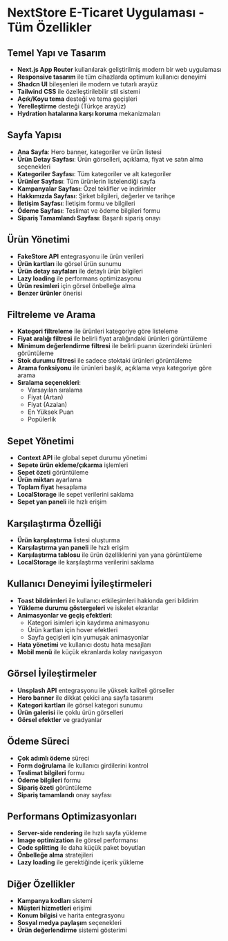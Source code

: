 <!DOCTYPE html>
<html lang="tr">
<head>
    <meta charset="UTF-8">
    <meta name="viewport" content="width=device-width, initial-scale=1.0">
</head>
<body>
    <h1>NextStore E-Ticaret Uygulaması - Tüm Özellikler </h1>
    <h2>Temel Yapı ve Tasarım</h2>
    <ul>
        <li><strong>Next.js App Router</strong> kullanılarak geliştirilmiş modern bir web uygulaması</li>
        <li><strong>Responsive tasarım</strong> ile tüm cihazlarda optimum kullanıcı deneyimi</li>
        <li><strong>Shadcn UI</strong> bileşenleri ile modern ve tutarlı arayüz</li>
        <li><strong>Tailwind CSS</strong> ile özelleştirilebilir stil sistemi</li>
        <li><strong>Açık/Koyu tema</strong> desteği ve tema geçişleri</li>
        <li><strong>Yerelleştirme</strong> desteği (Türkçe arayüz)</li>
        <li><strong>Hydration hatalarına karşı koruma</strong> mekanizmaları</li>
    </ul>
    <h2>Sayfa Yapısı</h2>
    <ul>
        <li><strong>Ana Sayfa</strong>: Hero banner, kategoriler ve ürün listesi</li>
        <li><strong>Ürün Detay Sayfası</strong>: Ürün görselleri, açıklama, fiyat ve satın alma seçenekleri</li>
        <li><strong>Kategoriler Sayfası</strong>: Tüm kategoriler ve alt kategoriler</li>
        <li><strong>Ürünler Sayfası</strong>: Tüm ürünlerin listelendiği sayfa</li>
        <li><strong>Kampanyalar Sayfası</strong>: Özel teklifler ve indirimler</li>
        <li><strong>Hakkımızda Sayfası</strong>: Şirket bilgileri, değerler ve tarihçe</li>
        <li><strong>İletişim Sayfası</strong>: İletişim formu ve bilgileri</li>
        <li><strong>Ödeme Sayfası</strong>: Teslimat ve ödeme bilgileri formu</li>
        <li><strong>Sipariş Tamamlandı Sayfası</strong>: Başarılı sipariş onayı</li>
    </ul>
    <h2>Ürün Yönetimi</h2>
    <ul>
        <li><strong>FakeStore API</strong> entegrasyonu ile ürün verileri</li>
        <li><strong>Ürün kartları</strong> ile görsel ürün sunumu</li>
        <li><strong>Ürün detay sayfaları</strong> ile detaylı ürün bilgileri</li>
        <li><strong>Lazy loading</strong> ile performans optimizasyonu</li>
        <li><strong>Ürün resimleri</strong> için görsel önbelleğe alma</li>
        <li><strong>Benzer ürünler</strong> önerisi</li>
    </ul>
    <h2>Filtreleme ve Arama</h2>
    <ul>
        <li><strong>Kategori filtreleme</strong> ile ürünleri kategoriye göre listeleme</li>
        <li><strong>Fiyat aralığı filtresi</strong> ile belirli fiyat aralığındaki ürünleri görüntüleme</li>
        <li><strong>Minimum değerlendirme filtresi</strong> ile belirli puanın üzerindeki ürünleri görüntüleme</li>
        <li><strong>Stok durumu filtresi</strong> ile sadece stoktaki ürünleri görüntüleme</li>
        <li><strong>Arama fonksiyonu</strong> ile ürünleri başlık, açıklama veya kategoriye göre arama</li>
        <li><strong>Sıralama seçenekleri</strong>:
            <ul>
                <li>Varsayılan sıralama</li>
                <li>Fiyat (Artan)</li>
                <li>Fiyat (Azalan)</li>
                <li>En Yüksek Puan</li>
                <li>Popülerlik</li>
            </ul>
        </li>
    </ul>
    <h2>Sepet Yönetimi</h2>
    <ul>
        <li><strong>Context API</strong> ile global sepet durumu yönetimi</li>
        <li><strong>Sepete ürün ekleme/çıkarma</strong> işlemleri</li>
        <li><strong>Sepet özeti</strong> görüntüleme</li>
        <li><strong>Ürün miktarı</strong> ayarlama</li>
        <li><strong>Toplam fiyat</strong> hesaplama</li>
        <li><strong>LocalStorage</strong> ile sepet verilerini saklama</li>
        <li><strong>Sepet yan paneli</strong> ile hızlı erişim</li>
    </ul>
    <h2>Karşılaştırma Özelliği</h2>
    <ul>
        <li><strong>Ürün karşılaştırma</strong> listesi oluşturma</li>
        <li><strong>Karşılaştırma yan paneli</strong> ile hızlı erişim</li>
        <li><strong>Karşılaştırma tablosu</strong> ile ürün özelliklerini yan yana görüntüleme</li>
        <li><strong>LocalStorage</strong> ile karşılaştırma verilerini saklama</li>
    </ul>
    <h2>Kullanıcı Deneyimi İyileştirmeleri</h2>
    <ul>
        <li><strong>Toast bildirimleri</strong> ile kullanıcı etkileşimleri hakkında geri bildirim</li>
        <li><strong>Yükleme durumu göstergeleri</strong> ve iskelet ekranlar</li>
        <li><strong>Animasyonlar ve geçiş efektleri</strong>:
            <ul>
                <li>Kategori isimleri için kaydırma animasyonu</li>
                <li>Ürün kartları için hover efektleri</li>
                <li>Sayfa geçişleri için yumuşak animasyonlar</li>
            </ul>
        </li>
        <li><strong>Hata yönetimi</strong> ve kullanıcı dostu hata mesajları</li>
        <li><strong>Mobil menü</strong> ile küçük ekranlarda kolay navigasyon</li>
    </ul>
    <h2>Görsel İyileştirmeler</h2>
    <ul>
        <li><strong>Unsplash API</strong> entegrasyonu ile yüksek kaliteli görseller</li>
        <li><strong>Hero banner</strong> ile dikkat çekici ana sayfa tasarımı</li>
        <li><strong>Kategori kartları</strong> ile görsel kategori sunumu</li>
        <li><strong>Ürün galerisi</strong> ile çoklu ürün görselleri</li>
        <li><strong>Görsel efektler</strong> ve gradyanlar</li>
    </ul>
    <h2>Ödeme Süreci</h2>
    <ul>
        <li><strong>Çok adımlı ödeme</strong> süreci</li>
        <li><strong>Form doğrulama</strong> ile kullanıcı girdilerini kontrol</li>
        <li><strong>Teslimat bilgileri</strong> formu</li>
        <li><strong>Ödeme bilgileri</strong> formu</li>
        <li><strong>Sipariş özeti</strong> görüntüleme</li>
        <li><strong>Sipariş tamamlandı</strong> onay sayfası</li>
    </ul>
    <h2>Performans Optimizasyonları</h2>
    <ul>
        <li><strong>Server-side rendering</strong> ile hızlı sayfa yükleme</li>
        <li><strong>Image optimization</strong> ile görsel performansı</li>
        <li><strong>Code splitting</strong> ile daha küçük paket boyutları</li>
        <li><strong>Önbelleğe alma</strong> stratejileri</li>
        <li><strong>Lazy loading</strong> ile gerektiğinde içerik yükleme</li>
    </ul>
    <h2>Diğer Özellikler</h2>
    <ul>
        <li><strong>Kampanya kodları</strong> sistemi</li>
        <li><strong>Müşteri hizmetleri</strong> erişimi</li>
        <li><strong>Konum bilgisi</strong> ve harita entegrasyonu</li>
        <li><strong>Sosyal medya paylaşım</strong> seçenekleri</li>
        <li><strong>Ürün değerlendirme</strong> sistemi gösterimi</li>
    </ul>
</body>
</html>
